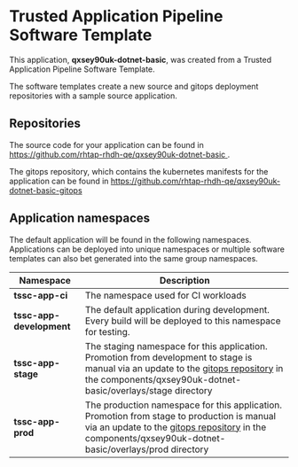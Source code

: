 # Trusted Application Pipeline Software Template

This application, **qxsey90uk-dotnet-basic**, was created from a Trusted Application Pipeline Software Template.

The software templates create a new source and gitops deployment repositories with a sample source application. 

## Repositories

The source code for your application can be found in [https://github.com/rhtap-rhdh-qe/qxsey90uk-dotnet-basic ](https://github.com/rhtap-rhdh-qe/qxsey90uk-dotnet-basic ).
 
The gitops repository, which contains the kubernetes manifests for the application can be found in 
[https://github.com/rhtap-rhdh-qe/qxsey90uk-dotnet-basic-gitops ](https://github.com/rhtap-rhdh-qe/qxsey90uk-dotnet-basic-gitops ) 

## Application namespaces 

The default application will be found in the following namespaces. Applications can be deployed into unique namespaces or multiple software templates can also bet generated into the same group namespaces.  

|  Namespace   |  Description   |  
| -------- | -------- |
| **tssc-app-ci** | The namespace used for CI workloads |
| **tssc-app-development** | The default application during development. Every build will be deployed to this namespace for testing. |
| **tssc-app-stage** | The staging namespace for this application. Promotion from development to stage is manual via an update to the [gitops repository](https://github.com/rhtap-rhdh-qe/qxsey90uk-dotnet-basic-gitops ) in the components/qxsey90uk-dotnet-basic/overlays/stage directory |
| **tssc-app-prod** | The production namespace for this application. Promotion from stage to production is manual via an update to the [gitops repository](https://github.com/rhtap-rhdh-qe/qxsey90uk-dotnet-basic-gitops ) in the components/qxsey90uk-dotnet-basic/overlays/prod directory |